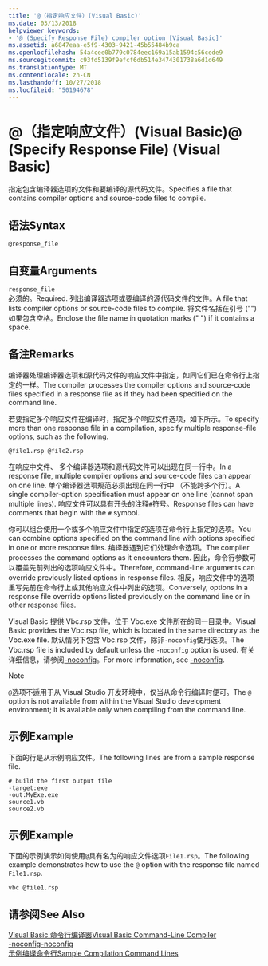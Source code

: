 ```yaml
---
title: '@（指定响应文件）(Visual Basic)'
ms.date: 03/13/2018
helpviewer_keywords:
- '@ (Specify Response File) compiler option [Visual Basic]'
ms.assetid: a6847eaa-e5f9-4303-9421-45b55484b9ca
ms.openlocfilehash: 54a4cee0b779c0784eec169a15ab1594c56cede9
ms.sourcegitcommit: c93fd5139f9efcf6db514e3474301738a6d1d649
ms.translationtype: MT
ms.contentlocale: zh-CN
ms.lasthandoff: 10/27/2018
ms.locfileid: "50194678"
---
```

# <a name="-specify-response-file-visual-basic"></a><span data-ttu-id="5f4c2-102">@（指定响应文件）(Visual Basic)</span><span class="sxs-lookup"><span data-stu-id="5f4c2-102">@ (Specify Response File) (Visual Basic)</span></span>
<span data-ttu-id="5f4c2-103">指定包含编译器选项的文件和要编译的源代码文件。</span><span class="sxs-lookup"><span data-stu-id="5f4c2-103">Specifies a file that contains compiler options and source-code files to compile.</span></span>  
  
## <a name="syntax"></a><span data-ttu-id="5f4c2-104">语法</span><span class="sxs-lookup"><span data-stu-id="5f4c2-104">Syntax</span></span>  
  
```  
@response_file  
```  
  
## <a name="arguments"></a><span data-ttu-id="5f4c2-105">自变量</span><span class="sxs-lookup"><span data-stu-id="5f4c2-105">Arguments</span></span>  
 `response_file`  
 <span data-ttu-id="5f4c2-106">必须的。</span><span class="sxs-lookup"><span data-stu-id="5f4c2-106">Required.</span></span> <span data-ttu-id="5f4c2-107">列出编译器选项或要编译的源代码文件的文件。</span><span class="sxs-lookup"><span data-stu-id="5f4c2-107">A file that lists compiler options or source-code files to compile.</span></span> <span data-ttu-id="5f4c2-108">将文件名括在引号 ("") 如果包含空格。</span><span class="sxs-lookup"><span data-stu-id="5f4c2-108">Enclose the file name in quotation marks (" ") if it contains a space.</span></span>  
  
## <a name="remarks"></a><span data-ttu-id="5f4c2-109">备注</span><span class="sxs-lookup"><span data-stu-id="5f4c2-109">Remarks</span></span>  
 <span data-ttu-id="5f4c2-110">编译器处理编译器选项和源代码文件的响应文件中指定，如同它们已在命令行上指定的一样。</span><span class="sxs-lookup"><span data-stu-id="5f4c2-110">The compiler processes the compiler options and source-code files specified in a response file as if they had been specified on the command line.</span></span>  
  
 <span data-ttu-id="5f4c2-111">若要指定多个响应文件在编译时，指定多个响应文件选项，如下所示。</span><span class="sxs-lookup"><span data-stu-id="5f4c2-111">To specify more than one response file in a compilation, specify multiple response-file options, such as the following.</span></span>  
  
```  
@file1.rsp @file2.rsp  
```  
  
 <span data-ttu-id="5f4c2-112">在响应中文件、 多个编译器选项和源代码文件可以出现在同一行中。</span><span class="sxs-lookup"><span data-stu-id="5f4c2-112">In a response file, multiple compiler options and source-code files can appear on one line.</span></span> <span data-ttu-id="5f4c2-113">单个编译器选项规范必须出现在同一行中 （不能跨多个行）。</span><span class="sxs-lookup"><span data-stu-id="5f4c2-113">A single compiler-option specification must appear on one line (cannot span multiple lines).</span></span> <span data-ttu-id="5f4c2-114">响应文件可以具有开头的注释`#`符号。</span><span class="sxs-lookup"><span data-stu-id="5f4c2-114">Response files can have comments that begin with the `#` symbol.</span></span>  
  
 <span data-ttu-id="5f4c2-115">你可以组合使用一个或多个响应文件中指定的选项在命令行上指定的选项。</span><span class="sxs-lookup"><span data-stu-id="5f4c2-115">You can combine options specified on the command line with options specified in one or more response files.</span></span> <span data-ttu-id="5f4c2-116">编译器遇到它们处理命令选项。</span><span class="sxs-lookup"><span data-stu-id="5f4c2-116">The compiler processes the command options as it encounters them.</span></span> <span data-ttu-id="5f4c2-117">因此，命令行参数可以覆盖先前列出的选项响应文件中。</span><span class="sxs-lookup"><span data-stu-id="5f4c2-117">Therefore, command-line arguments can override previously listed options in response files.</span></span> <span data-ttu-id="5f4c2-118">相反，响应文件中的选项重写先前在命令行上或其他响应文件中列出的选项。</span><span class="sxs-lookup"><span data-stu-id="5f4c2-118">Conversely, options in a response file override options listed previously on the command line or in other response files.</span></span>  
  
 <span data-ttu-id="5f4c2-119">Visual Basic 提供 Vbc.rsp 文件，位于 Vbc.exe 文件所在的同一目录中。</span><span class="sxs-lookup"><span data-stu-id="5f4c2-119">Visual Basic provides the Vbc.rsp file, which is located in the same directory as the Vbc.exe file.</span></span> <span data-ttu-id="5f4c2-120">默认情况下包含 Vbc.rsp 文件，除非`-noconfig`使用选项。</span><span class="sxs-lookup"><span data-stu-id="5f4c2-120">The Vbc.rsp file is included by default unless the `-noconfig` option is used.</span></span> <span data-ttu-id="5f4c2-121">有关详细信息，请参阅[-noconfig](../../../visual-basic/reference/command-line-compiler/noconfig.md)。</span><span class="sxs-lookup"><span data-stu-id="5f4c2-121">For more information, see [-noconfig](../../../visual-basic/reference/command-line-compiler/noconfig.md).</span></span>  
  
> [!NOTE]
>  <span data-ttu-id="5f4c2-122">`@`选项不适用于从 Visual Studio 开发环境中，仅当从命令行编译时便可。</span><span class="sxs-lookup"><span data-stu-id="5f4c2-122">The `@` option is not available from within the Visual Studio development environment; it is available only when compiling from the command line.</span></span>  
  
## <a name="example"></a><span data-ttu-id="5f4c2-123">示例</span><span class="sxs-lookup"><span data-stu-id="5f4c2-123">Example</span></span>  
 <span data-ttu-id="5f4c2-124">下面的行是从示例响应文件。</span><span class="sxs-lookup"><span data-stu-id="5f4c2-124">The following lines are from a sample response file.</span></span>  
  
```console
# build the first output file  
-target:exe   
-out:MyExe.exe  
source1.vb   
source2.vb  
```  
  
## <a name="example"></a><span data-ttu-id="5f4c2-125">示例</span><span class="sxs-lookup"><span data-stu-id="5f4c2-125">Example</span></span>  
 <span data-ttu-id="5f4c2-126">下面的示例演示如何使用`@`具有名为的响应文件选项`File1.rsp`。</span><span class="sxs-lookup"><span data-stu-id="5f4c2-126">The following example demonstrates how to use the `@` option with the response file named `File1.rsp`.</span></span>  
  
```console
vbc @file1.rsp  
```  
  
## <a name="see-also"></a><span data-ttu-id="5f4c2-127">请参阅</span><span class="sxs-lookup"><span data-stu-id="5f4c2-127">See Also</span></span>  
 [<span data-ttu-id="5f4c2-128">Visual Basic 命令行编译器</span><span class="sxs-lookup"><span data-stu-id="5f4c2-128">Visual Basic Command-Line Compiler</span></span>](../../../visual-basic/reference/command-line-compiler/index.md)  
 [<span data-ttu-id="5f4c2-129">-noconfig</span><span class="sxs-lookup"><span data-stu-id="5f4c2-129">-noconfig</span></span>](../../../visual-basic/reference/command-line-compiler/noconfig.md)  
 [<span data-ttu-id="5f4c2-130">示例编译命令行</span><span class="sxs-lookup"><span data-stu-id="5f4c2-130">Sample Compilation Command Lines</span></span>](../../../visual-basic/reference/command-line-compiler/sample-compilation-command-lines.md)

